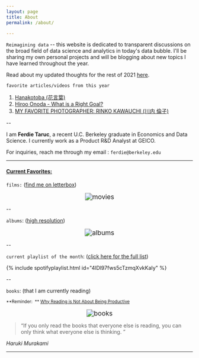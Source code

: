 ```yaml
---
layout: page
title: About
permalink: /about/

---
```


`Reimagining data` -- this website is dedicated to transparent discussions on the broad field of data science and analytics in today's data bubble. I'll be sharing my own personal projects and will be blogging about new topics I have learned throughout the year.  

Read about my updated thoughts for the rest of 2021 [here](https://ferdie.org/2021/01/09/thoughts-into-new-year/).

`favorite articles/videos from this year`

1. [Hanakotoba (花言葉)](https://en.wikipedia.org/wiki/Hanakotoba)
3. [Hiroo Onoda - What is a Right Goal?](https://en.wikipedia.org/wiki/Hiroo_Onoda)
4. [MY FAVORITE PHOTOGRAPHER: RINKO KAWAUCHI (川内 倫子)](https://www.youtube.com/watch?v=8bKy_MR_G80)

--

I am **Ferdie Taruc**, a recent U.C. Berkeley graduate in Economics and Data Science. I currently work as a Product R&D Analyst at GEICO.

For inquiries, reach me through my email : `ferdie@berkeley.edu`

----

#### <u>Current Favorites:</u>

`films:` ([find me on letterbox](https://letterboxd.com/ferdie/))

<center><img src="https://ferdie.org/images/movies.png" alt="movies" style="zoom: 125%;" /></center>

--

`albums`: ([high resolution](https://ferdie.org/images/final_albums.jpg)) 

<center><img src="https://ferdie.org/images/final_albums.jpg" alt="albums" style="zoom: 125%;" /></center>

--

`current playlist of the month`: ([click here for the full list](https://ferdie.org/2021/01/01/playlists/))

{% include spotifyplaylist.html id="4lDl97fws5cTzmqXvkKaIy" %}

--

`books`: (that I am currently reading)

<small> **Reminder:  ** [Why Reading is Not About Being Productive](https://www.youtube.com/watch?v=Aa2jLxvVcgI)</small>

<center><img src="https://ferdie.org/images/books.png" alt="books" style="zoom: 125%;" /></center>

> “If you only read the books that everyone else is reading, you can only think what everyone else is thinking. ” 

*Haruki Murakami*

---

